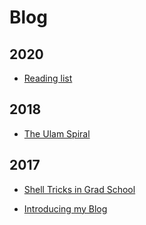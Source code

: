 # Blog 

## 2020

* [Reading list](blog/2020/2020-04-07-reading-list.md)


## 2018

* [The Ulam Spiral](blog/2018/2018-06-04-ulam-spiral.md)

## 2017

* [Shell Tricks in Grad School](blog/2017/2017-04-05-shell-tricks-year-one.md)

* [Introducing my Blog](blog/2017/2017-01-01-my-blog.md)
